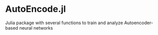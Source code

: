 # AutoEncode.jl
Julia package with several functions to train and analyze Autoencoder-based neural networks
